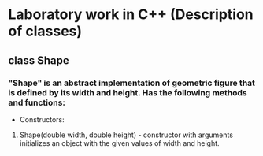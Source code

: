 # Laboratory work in C++ (Description of classes)
## class Shape
### "Shape" is an abstract implementation of geometric figure that is defined by its width and height. Has the following methods and functions:
- Constructors:
1. Shape(double width, double height) - constructor with arguments initializes an object with the given values of width and height.
